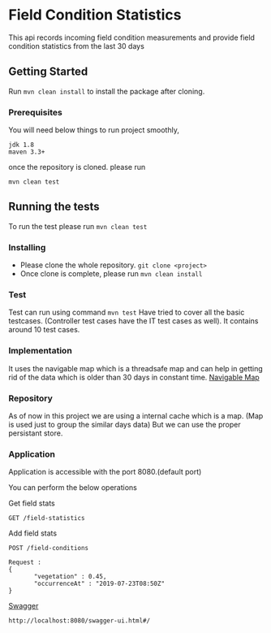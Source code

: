# Field Condition Statistics

 This api records incoming field condition measurements and provide field condition statistics from the last 30 days
 
 ## Getting Started
 
 Run `mvn clean install` to install the package after cloning.
 
 ### Prerequisites
 
 You will need below things to run project smoothly,
 ````
 jdk 1.8
 maven 3.3+
 ```` 
 
 once the repository is cloned. please run 
  ```
  mvn clean test
  ```
 
 ## Running the tests
 To run the test please run `mvn clean test`

 
### Installing

 * Please clone the whole repository. `git clone <project>`
 * Once clone is complete, please run `mvn clean install`
 
 ### Test
 Test can run using command `mvn test`
 Have tried to cover all the basic testcases. (Controller test cases have the IT test cases as well).
 It contains around 10 test cases. 
 
 ### Implementation
 
 It uses the navigable map which is a threadsafe map and can help in getting rid of the data which is older than 30 days in constant time.
 [Navigable Map](https://docs.oracle.com/javase/8/docs/api/index.html?java/util/NavigableMap.html)
 
 ### Repository
 
 As of now in this project we are using a internal cache which is a map. (Map is used just to group the similar days data)
 But we can use the proper persistant store. 
 
 ### Application
 
 Application is accessible with the port 8080.(default port)
 
 You can perform the below operations
 
 Get field stats
 ````
 GET /field-statistics
 ````
 
 Add field stats
 ````
 POST /field-conditions
 
 Request : 
 {
        "vegetation" : 0.45,
        "occurrenceAt" : "2019-07-23T08:50Z"
 }
 ```` 
 
 [Swagger](http://localhost:8080/swagger-ui.html#/)
 
 ````
 http://localhost:8080/swagger-ui.html#/
 ````
 